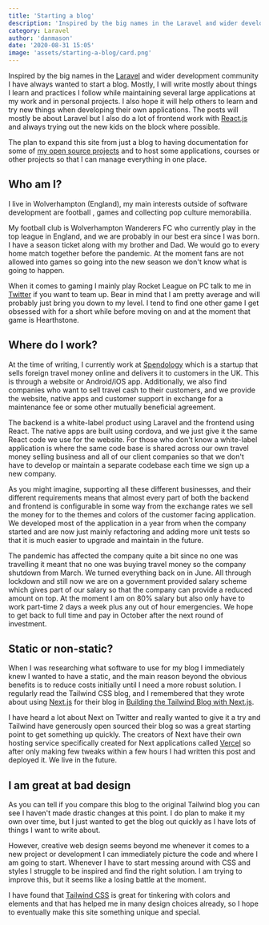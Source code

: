 ```yaml
---
title: 'Starting a blog'
description: 'Inspired by the big names in the Laravel and wider development community I have always wanted to start a blog. Mostly, I will write mostly about things I learn and practices I follow while maintaining several large applications at my work and in personal projects. I also hope it will help others to learn and try new things when developing their own applications. The posts will mostly be about Laravel but I also do a lot of frontend work with React and always trying out the new kids on the block where possible.'
category: Laravel
author: 'danmason'
date: '2020-08-31 15:05'
image: 'assets/starting-a-blog/card.png'
---
```


Inspired by the big names in the [Laravel](https://laravel.com) and wider development community I have always wanted
to start a blog. Mostly, I will write mostly about things I learn and practices I follow while maintaining several
large applications at my work and in personal projects. I also hope it will help others to learn and try new things
when developing their own applications. The posts will mostly be about Laravel but I also do a lot of frontend
work with [React.js](https://reactjs.org) and always trying out the new kids on the block where possible.

<!--more-->

The plan to expand this site from just a blog to having documentation for some of
[my open source projects](https://github.com/fidum) and to host some applications, courses or other projects so that
I can manage everything in one place.

## Who am I?
I live in Wolverhampton (England), my main interests outside of software development are football
, games and collecting pop culture memorabilia.

My football club is Wolverhampton Wanderers FC who currently play in the top league in England, and we are probably in
our best era since I was born. I have a season ticket along with my brother and Dad. We would go to every home match
together before the pandemic. At the moment fans are not allowed into games so going into the new season we don't
know what is going to happen.

When it comes to gaming I mainly play Rocket League on PC talk to me in [Twitter](https://twitter.com/danmasonmp) if
you want to team up. Bear in mind that I am pretty average and will probably just bring you down to my level. I tend
to find one other game I get obsessed with for a short while before moving on and at the moment that game is
Hearthstone.

## Where do I work?
At the time of writing, I currently work at [Spendology](https://spendology.com) which is a startup that sells foreign
travel money online and delivers it to customers in the UK. This is through a website or Android/iOS
app. Additionally, we also find companies who want to sell travel cash to their customers, and we provide the
website, native apps and customer support in exchange for a maintenance fee or some other mutually beneficial
agreement.

The backend is a white-label product using Laravel and the frontend using React. The native apps are built using
cordova, and we just give it the same React code we use for the website. For those who don't know a white-label
application is where the same code base is shared across our own travel money selling business and all of our client
companies so that we don't have to develop or maintain a separate codebase each time we sign up a new company.

As you might imagine, supporting all these different businesses, and their different requirements means that almost
every part of both the backend and frontend is configurable in some way from the exchange rates we sell the money for
to the themes and colors of the customer facing application. We developed most of the application in a year from
when the company started and are now just mainly refactoring and adding more unit tests so that it is much easier to
upgrade and maintain in the future.

The pandemic has affected the company quite a bit since no one was travelling it meant that no one was buying travel
money so the company shutdown from March. We turned everything back on in June. All through lockdown and still now we
are on a government provided salary scheme which gives part of our salary so that the company can provide a reduced
amount on top. At the moment I am on 80% salary but also only have to work part-time 2 days a week plus any out of hour
emergencies. We hope to get back to full time and pay in October after the next round of investment.

## Static or non-static?
When I was researching what software to use for my blog I immediately knew I wanted to have a static, and the main
reason beyond the obvious benefits is to reduce costs initially until I need a more robust solution. I regularly read
the Tailwind CSS blog, and I remembered that they wrote about using [Next.js](https://nextjs.org) for their blog in
[Building the Tailwind Blog with Next.js](https://blog.tailwindcss.com/building-the-tailwind-blog).

I have heard a lot about Next on Twitter and really wanted to give it a try and Tailwind have generously open sourced
their blog so was a great starting point to get something up quickly. The creators of Next have their own hosting
service specifically created for Next applications called [Vercel](https:://vercel.com) so after only making few
tweaks within a few hours I had written this post and deployed it. We live in the future.

## I am great at bad design
As you can tell if you compare this blog to the original Tailwind blog you can see I haven't made drastic changes at
this point. I do plan to make it my own over time, but I just wanted to get the blog out quickly as I have lots of
things I want to write about.

However, creative web design seems beyond me whenever it comes to a new project or development I can immediately
picture the code and where I am going to start. Whenever I have to start messing around with CSS and styles I
struggle to be inspired and find the right solution. I am trying to improve this, but it seems like a losing battle
at the moment.

I have found that [Tailwind CSS](https://tailwindcss.com/) is great for tinkering with colors and elements and that
has helped me in many design choices already, so I hope to eventually make this site something unique and special.
